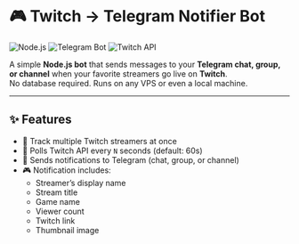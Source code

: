 # 🎮 Twitch → Telegram Notifier Bot

![Node.js](https://img.shields.io/badge/Node.js-18+-green?logo=node.js)
![Telegram Bot](https://img.shields.io/badge/Telegram-Bot-blue?logo=telegram)
![Twitch API](https://img.shields.io/badge/Twitch-API-purple?logo=twitch)

A simple **Node.js bot** that sends messages to your **Telegram chat, group, or channel** when your favorite streamers go live on **Twitch**.  
No database required. Runs on any VPS or even a local machine.

---

## ✨ Features

- 🔴 Track multiple Twitch streamers at once  
- 📡 Polls Twitch API every `N` seconds (default: 60s)  
- 📩 Sends notifications to Telegram (chat, group, or channel)  
- 🎮 Notification includes:
  - Streamer’s display name
  - Stream title
  - Game name
  - Viewer count
  - Twitch link
  - Thumbnail image 